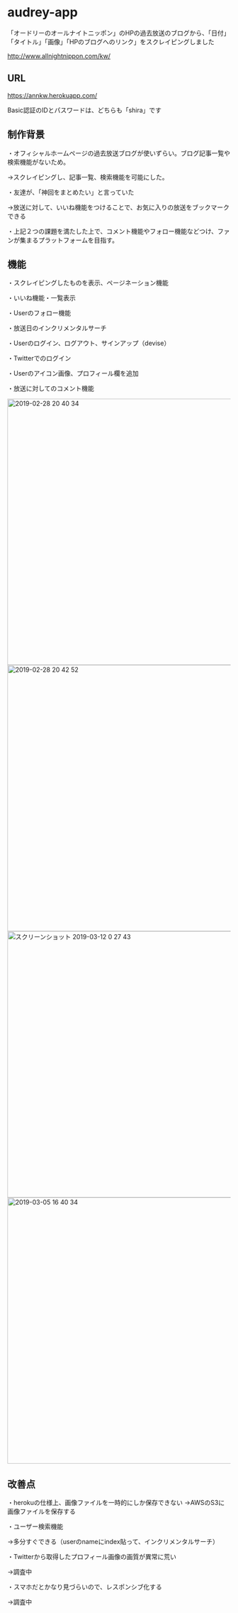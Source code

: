 # audrey-app

「オードリーのオールナイトニッポン」のHPの過去放送のブログから、「日付」「タイトル」「画像」「HPのブログへのリンク」をスクレイピングしました

http://www.allnightnippon.com/kw/

## URL

https://annkw.herokuapp.com/

Basic認証のIDとパスワードは、どちらも「shira」です

## 制作背景

・オフィシャルホームページの過去放送ブログが使いずらい。ブログ記事一覧や検索機能がないため。

→スクレイピングし、記事一覧、検索機能を可能にした。


・友達が、「神回をまとめたい」と言っていた

→放送に対して、いいね機能をつけることで、お気に入りの放送をブックマークできる


・上記２つの課題を満たした上で、コメント機能やフォロー機能などつけ、ファンが集まるプラットフォームを目指す。

## 機能

・スクレイピングしたものを表示、ページネーション機能

・いいね機能・一覧表示

・Userのフォロー機能

・放送日のインクリメンタルサーチ

・Userのログイン、ログアウト、サインアップ（devise）

・Twitterでのログイン

・Userのアイコン画像、プロフィール欄を追加

・放送に対してのコメント機能



<img width="600" alt="2019-02-28 20 40 34" src="https://user-images.githubusercontent.com/42834409/53564070-37941f00-3b99-11e9-8d7e-67dc2585ce60.png">


<img width="600" alt="2019-02-28 20 42 52" src="https://user-images.githubusercontent.com/42834409/53564150-71652580-3b99-11e9-8f14-011ba0679ba9.png">


<img width="600" alt="スクリーンショット 2019-03-12 0 27 43" src="https://user-images.githubusercontent.com/42834409/54135788-d0f6e700-445d-11e9-926e-8ab2dc2f48a8.png">


<img width="600" alt="2019-03-05 16 40 34" src="https://user-images.githubusercontent.com/42834409/53788534-780ee680-3f65-11e9-83b6-7070573d06b9.png">


## 改善点

・herokuの仕様上、画像ファイルを一時的にしか保存できない
→AWSのS3に画像ファイルを保存する

・ユーザー検索機能

→多分すぐできる（userのnameにindex貼って、インクリメンタルサーチ）


・Twitterから取得したプロフィール画像の画質が異常に荒い

→調査中


・スマホだとかなり見づらいので、レスポンシブ化する

→調査中
